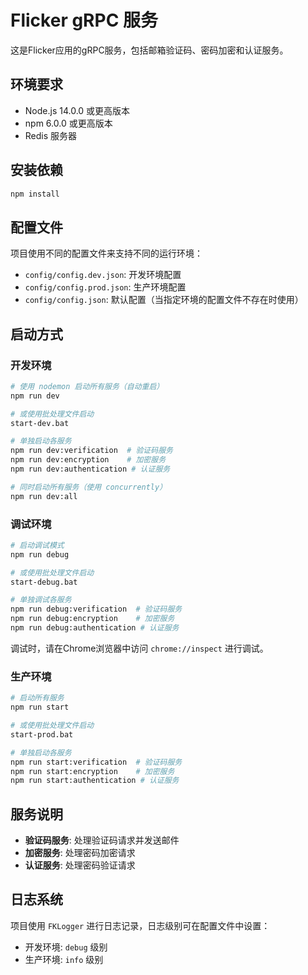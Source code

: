 # Flicker gRPC 服务

这是Flicker应用的gRPC服务，包括邮箱验证码、密码加密和认证服务。

## 环境要求

- Node.js 14.0.0 或更高版本
- npm 6.0.0 或更高版本
- Redis 服务器

## 安装依赖

```bash
npm install
```

## 配置文件

项目使用不同的配置文件来支持不同的运行环境：

- `config/config.dev.json`: 开发环境配置
- `config/config.prod.json`: 生产环境配置
- `config/config.json`: 默认配置（当指定环境的配置文件不存在时使用）

## 启动方式

### 开发环境

```bash
# 使用 nodemon 启动所有服务（自动重启）
npm run dev

# 或使用批处理文件启动
start-dev.bat

# 单独启动各服务
npm run dev:verification  # 验证码服务
npm run dev:encryption    # 加密服务
npm run dev:authentication # 认证服务

# 同时启动所有服务（使用 concurrently）
npm run dev:all
```

### 调试环境

```bash
# 启动调试模式
npm run debug

# 或使用批处理文件启动
start-debug.bat

# 单独调试各服务
npm run debug:verification  # 验证码服务
npm run debug:encryption    # 加密服务
npm run debug:authentication # 认证服务
```

调试时，请在Chrome浏览器中访问 `chrome://inspect` 进行调试。

### 生产环境

```bash
# 启动所有服务
npm run start

# 或使用批处理文件启动
start-prod.bat

# 单独启动各服务
npm run start:verification  # 验证码服务
npm run start:encryption    # 加密服务
npm run start:authentication # 认证服务
```

## 服务说明

- **验证码服务**: 处理验证码请求并发送邮件
- **加密服务**: 处理密码加密请求
- **认证服务**: 处理密码验证请求

## 日志系统

项目使用 `FKLogger` 进行日志记录，日志级别可在配置文件中设置：

- 开发环境: `debug` 级别
- 生产环境: `info` 级别